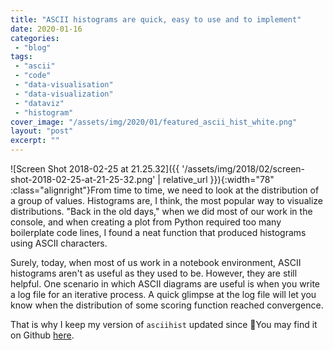 ```yaml
---
title: "ASCII histograms are quick, easy to use and to implement"
date: 2020-01-16
categories: 
 - "blog"
tags: 
 - "ascii"
 - "code"
 - "data-visualisation"
 - "data-visualization"
 - "dataviz"
 - "histogram"
cover_image: "/assets/img/2020/01/featured_ascii_hist_white.png"
layout: "post"
excerpt: ""
---
```


![Screen Shot 2018-02-25 at 21.25.32]({{ '/assets/img/2018/02/screen-shot-2018-02-25-at-21-25-32.png' | relative_url }}){:width="78" :class="alignright"}From time to time, we need to look at the distribution of a group of values. Histograms are, I think, the most popular way to visualize distributions. "Back in the old days," when we did most of our work in the console, and when creating a plot from Python required too many boilerplate code lines, I found a neat function that produced histograms using ASCII characters.

Surely, today, when most of us work in a notebook environment, ASCII histograms aren't as useful as they used to be. However, they are still helpful. One scenario in which ASCII diagrams are useful is when you write a log file for an iterative process. A quick glimpse at the log file will let you know when the distribution of some scoring function reached convergence.

That is why I keep my version of `asciihist` updated since  You may find it on Github [here](https://gist.github.com/bgbg/608d9ef4fd75032731651257fe67fc81).
